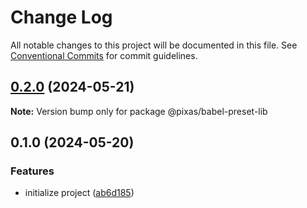# Change Log

All notable changes to this project will be documented in this file.
See [Conventional Commits](https://conventionalcommits.org) for commit guidelines.

## [0.2.0](https://github.com/kagawagao/pixas/compare/v0.1.2...v0.2.0) (2024-05-21)

**Note:** Version bump only for package @pixas/babel-preset-lib

## 0.1.0 (2024-05-20)

### Features

- initialize project ([ab6d185](https://github.com/kagawagao/pixas/commit/ab6d1855815a0c53fd72b3a844dadd39bae5a002))
